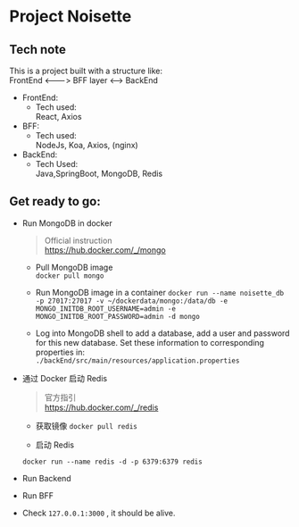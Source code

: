 # Project Noisette

## Tech note  

This is a project built with a structure like:  
FrontEnd <---> BFF layer <--> BackEnd

- FrontEnd:
    - Tech used:  
        React, Axios  
- BFF:  
    - Tech used:  
        NodeJs, Koa, Axios, (nginx)
- BackEnd:
    - Tech Used:  
        Java,SpringBoot, MongoDB, Redis


## Get ready to go:  

- Run MongoDB in docker

    > Official  instruction  
    https://hub.docker.com/_/mongo  

    - Pull MongoDB image  
    `docker pull mongo`

    - Run MongoDB image in a container 
    `docker run --name noisette_db -p 27017:27017 -v ~/dockerdata/mongo:/data/db -e MONGO_INITDB_ROOT_USERNAME=admin -e MONGO_INITDB_ROOT_PASSWORD=admin -d mongo`

    - Log into MongoDB shell to add a database, add a user and password for this new database. Set these information to corresponding properties in:  
    `./backEnd/src/main/resources/application.properties`

- 通过 Docker 启动 Redis

    > 官⽅指引  
    https://hub.docker.com/_/redis


    - 获取镜像
    `docker pull redis `


    - 启动 Redis

    `docker run --name redis -d -p 6379:6379 redis`

- Run Backend
- Run BFF

- Check `127.0.0.1:3000` , it should be alive.